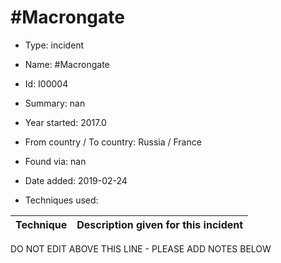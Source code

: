 # #Macrongate

* Type: incident

* Name: #Macrongate

* Id: I00004

* Summary: nan

* Year started: 2017.0

* From country / To country: Russia / France

* Found via: nan

* Date added: 2019-02-24

* Techniques used: 

| Technique | Description given for this incident |
| --------- | ------------------------- |

DO NOT EDIT ABOVE THIS LINE - PLEASE ADD NOTES BELOW